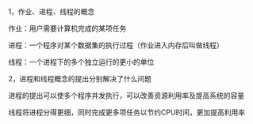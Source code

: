 1，作业、进程、线程的概念

作业：用户需要计算机完成的某项任务

进程：一个程序对某个数据集的执行过程（作业进入内存后叫做线程）

线程：一个进程下的多个独立运行的更小的单位

2，进程和线程概念的提出分别解决了什么问题

进程的提出可以使多个程序并发执行，可以改善资源利用率及提高系统的容量

线程将进程分得更细，同时完成更多项任务以节约CPU时间，更加提高利用率
